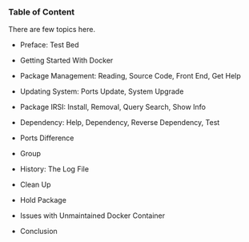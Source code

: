 ### Table of Content

There are few topics here.

*	Preface: Test Bed

*	Getting Started With Docker

*	Package Management: Reading, Source Code, Front End, Get Help

*	Updating System: Ports Update, System Upgrade

*	Package IRSI: Install, Removal, Query Search, Show Info

*	Dependency: Help, Dependency, Reverse Dependency, Test

*	Ports Difference

*	Group

*	History: The Log File

*	Clean Up

*	Hold Package

*	Issues with Unmaintained Docker Container

*	Conclusion

[//]: <> ( -- -- -- links below -- -- -- )

